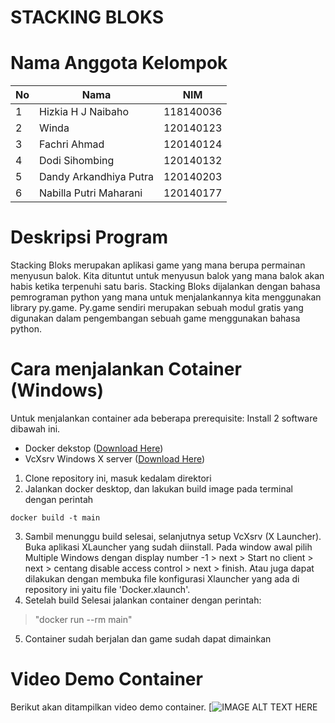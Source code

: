 

# STACKING BLOKS


# Nama Anggota Kelompok
No | Nama | NIM |
--- | --- | --- |
1 | Hizkia H J Naibaho      | 118140036 |
2 | Winda                   | 120140123 |
3 | Fachri Ahmad            | 120140124 |
4 | Dodi Sihombing          | 120140132 |
5 | Dandy Arkandhiya Putra  | 120140203 |
6 | Nabilla Putri Maharani  | 120140177 |

# Deskripsi Program
Stacking Bloks merupakan aplikasi game yang mana berupa permainan menyusun balok. Kita dituntut untuk menyusun balok yang mana balok akan habis  ketika terpenuhi satu baris. Stacking Bloks dijalankan dengan bahasa pemrograman python yang mana untuk menjalankannya kita menggunakan library py.game. Py.game sendiri merupakan sebuah modul gratis yang digunakan  dalam pengembangan sebuah game menggunakan bahasa python.

# Cara menjalankan Cotainer (Windows)
Untuk menjalankan container ada beberapa prerequisite: Install 2 software dibawah ini.
* Docker dekstop ([Download Here](https://docs.docker.com/desktop/windows/install/))
* VcXsrv Windows X server ([Download Here](https://sourceforge.net/projects/vcxsrv/))

1. Clone repository ini, masuk kedalam direktori 
2. Jalankan docker desktop, dan lakukan build image pada terminal dengan perintah
```
docker build -t main
```
3. Sambil menunggu build selesai, selanjutnya setup VcXsrv (X Launcher). Buka aplikasi XLauncher yang sudah diinstall. Pada window awal pilih Multiple Windows dengan display number -1 > next > Start no client > next > centang disable access control > next > finish. Atau juga dapat dilakukan dengan membuka file konfigurasi Xlauncher yang ada di repository ini yaitu file 'Docker.xlaunch'.
4. Setelah build Selesai jalankan container dengan perintah:
>"docker run --rm main"
5. Container sudah berjalan dan game sudah dapat dimainkan


# Video Demo Container
Berikut akan ditampilkan video demo container.
[![IMAGE ALT TEXT HERE](https://youtu.be/HGl9biwuqDI)
